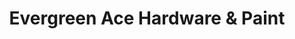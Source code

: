 ---
title: "Evergreen Ace Hardware & Paint"
url: /evergreen/evergreen-ace-hardware-and-paint/
shop: doityourself
---